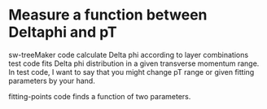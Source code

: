 Measure a function between Deltaphi and pT 
=========================================================

sw-treeMaker code calculate Delta phi according to layer combinations <br>
test code fits Delta phi distribution in a given transverse momentum range. In test code, I want to say that you might change pT range or given fitting parameters by your hand. <br>

fitting-points code finds a function of two parameters.
